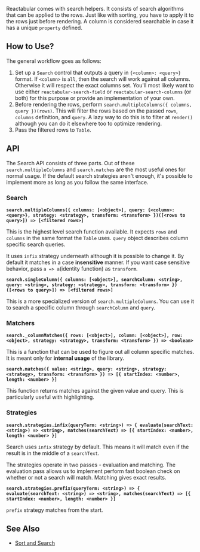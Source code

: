 Reactabular comes with search helpers. It consists of search algorithms that can be applied to the rows. Just like with sorting, you have to apply it to the rows just before rendering. A column is considered searchable in case it has a unique `property` defined.

## How to Use?

The general workflow goes as follows:

1. Set up a `Search` control that outputs a query in `{<column>: <query>}` format. If `<column>` is `all`, then the search will work against all columns. Otherwise it will respect the exact columns set. You'll most likely want to use either `reactabular-search-field` or `reactabular-search-columns` (or both) for this purpose or provide an implementation of your own.
2. Before rendering the rows, perform `search.multipleColumns({ columns, query })(rows)`. This will filter the rows based on the passed `rows`, `columns` definition, and `query`. A lazy way to do this is to filter at `render()` although you can do it elsewhere too to optimize rendering.
3. Pass the filtered rows to `Table`.

## API

The Search API consists of three parts. Out of these `search.multipleColumns` and `search.matches` are the most useful ones for normal usage. If the default search strategies aren't enough, it's possible to implement more as long as you follow the same interface.

### Search

**`search.multipleColumns({ columns: [<object>], query: {<column>: <query>}, strategy: <strategy>, transform: <transform> })([<rows to query>]) => [<filtered rows>]`**

This is the highest level search function available. It expects `rows` and `columns` in the same format the `Table` uses. `query` object describes column specific search queries.

It uses `infix` strategy underneath although it is possible to change it. By default it matches in a case **insensitive** manner. If you want case sensitive behavior, pass `a => a`(identity function) as `transform`.

**`search.singleColumn({ columns: [<object>], searchColumn: <string>, query: <string>, strategy: <strategy>, transform: <transform> })([<rows to query>]) => [<filtered rows>]`**

This is a more specialized version of `search.multipleColumns`. You can use it to search a specific column through `searchColumn` and `query`.

### Matchers

**`search._columnMatches({ rows: [<object>], column: [<object>], row: <object>, strategy: <strategy>, transform: <transform> }) => <boolean>`**

This is a function that can be used to figure out all column specific matches. It is meant only for **internal usage** of the library.

**`search.matches({ value: <string>, query: <string>, strategy: <strategy>, transform: <transform> }) => [{ startIndex: <number>, length: <number> }]`**

This function returns matches against the given value and query. This is particularly useful with highlighting.

### Strategies

**`search.strategies.infix(queryTerm: <string>) => { evaluate(searchText: <string>) => <string>, matches(searchText) => [{ startIndex: <number>, length: <number> }]`**

Search uses `infix` strategy by default. This means it will match even if the result is in the middle of a `searchText`.

The strategies operate in two passes - evaluation and matching. The evaluation pass allows us to implement perform fast boolean check on whether or not a search will match. Matching gives exact results.

**`search.strategies.prefix(queryTerm: <string>) => { evaluate(searchText: <string>) => <string>, matches(searchText) => [{ startIndex: <number>, length: <number> }]`**

`prefix` strategy matches from the start.

## See Also

* [Sort and Search](http://reactabular.js.org/#/examples/sort-and-search)
